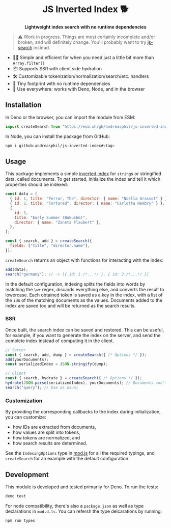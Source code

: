 <h1 align="center">
  JS Inverted Index 🐕
</h1>

<p align="center">
  <strong>Lightweight index search with no runtime dependencies</strong>
</p>

> ⚠️ Work in progress. Things are most certainly incomplete and/or broken, and
> will definitely change. You'll probably want to try
> [js-search](https://github.com/bvaughn/js-search) instead.

- 🏃‍♂️ Simple and efficient for when you need just a little bit more than
  `Array.filter()`
- 📦 Supports SSR with client side hydration
- 🛠 Customizable tokenization/normalization/search/etc. handlers
- 🐛 Tiny footprint with no runtime dependencies
- 🦕 Use everywhere: works with Deno, Node, and in the browser

## Installation

In Deno or the browser, you can import the module from ESM:

```js
import createSearch from "https://esm.sh/gh/andreasphil/js-inverted-index@<tag>/mod.js";
```

In Node, you can install the package from GitHub:

```sh
npm i github:andreasphil/js-inverted-index#<tag>
```

## Usage

This package implements a simple
[inverted index](https://en.wikipedia.org/wiki/Inverted_index) for `string`s or
stringified data, called documents. To get started, initialize the index and
tell it which properties should be indexed:

```js
const data = [
  { id: 1, title: "Terror, The", director: { name: "Noella Grassot" } },
  { id: 2, title: "Tortured", director: { name: "Carlotta Hembry" } },
  {
    id: 3,
    title: "Early Summer (Bakushû)",
    director: { name: "Zaneta Flaubert" },
  },
];

const { search, add } = createSearch({
  fields: ["title", "director.name"],
});
```

`createSearch` returns an object with functions for interacting with the index:

```js
add(data);
search("germany"); // -> [{ id: 1 /*...*/ }, { id: 2 /*...*/ }]
```

In the default configuration, indexing splits the fields into words by matching
the `\w+` regex, discards everything else, and converts the result to lowercase.
Each obtained token is saved as a key in the index, with a list of the `id`s of
the matching documents as the values. Documents added to the index are saved too
and will be returned as the search results.

### SSR

Once built, the search index can be saved and restored. This can be useful, for
example, if you want to generate the index on the server, and send the complete
index instead of computing it in the client.

```js
// Server
const { search, add, dump } = createSearch({ /* Options */ });
add(yourDocuments);
const serializedIndex = JSON.stringify(dump);

// Client
const { search, hydrate } = createSearch({ /* Options */ });
hydrate(JSON.parse(serializedIndex), yourDocuments); // Documents won't be included in the dump
search("query"); // Use as usual
```

### Customization

By providing the corresponding callbacks to the index during initialization, you
can customize:

- how IDs are extracted from documents,
- how values are split into tokens,
- how tokens are normalized, and
- how search results are determined.

See the `IndexingOptions` type in [mod.js](./mod.js) for all the required
typings, and `createSearch` for an example with the default configuration.

## Development

This module is developed and tested primarily for Deno. To run the tests:

```sh
deno test
```

For node compatibility, there's also a `package.json` as well as type declarations in `mod.d.ts`. You can refersh the type delcarations by running:

```sh
npm run types
```
